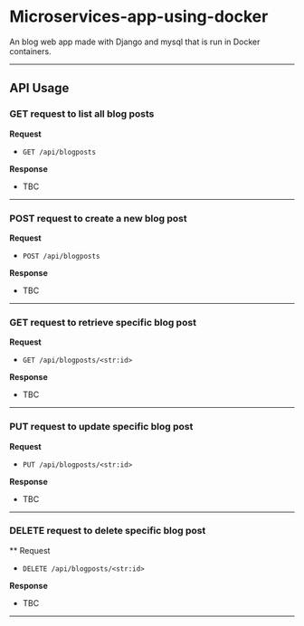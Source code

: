 # Microservices-app-using-docker
An blog web app made with Django and mysql that is run in Docker containers.

---

## API Usage

### GET request to list all blog posts

**Request**

* `GET /api/blogposts`

**Response**

* TBC

---

### POST request to create a new blog post

**Request**

* `POST /api/blogposts`

**Response**

* TBC

---

### GET request to retrieve specific blog post

**Request**

* `GET /api/blogposts/<str:id>`

**Response**

* TBC

---

### PUT request to update specific blog post

**Request**

* `PUT /api/blogposts/<str:id>`

**Response**

* TBC

---

### DELETE request to delete specific blog post

** Request

* `DELETE /api/blogposts/<str:id>`

**Response**

* TBC

---


